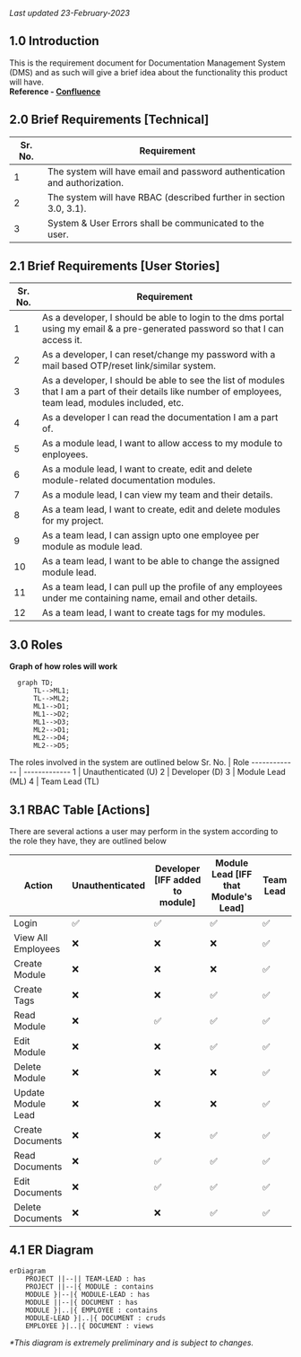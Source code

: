  _Last updated 23-February-2023_

## 1.0 Introduction

This is the requirement document for Documentation Management System (DMS) and as such will give a brief idea about the functionality this product will have.  
**Reference - [Confluence](https://www.atlassian.com/software/confluence)**

## 2.0 Brief Requirements [Technical]

| Sr. No. | Requirement                                                               |
| ------- | ------------------------------------------------------------------------- |
| 1       | The system will have email and password authentication and authorization. |
| 2       | The system will have RBAC (described further in section 3.0, 3.1).        |
| 3       | System & User Errors shall be communicated to the user.                   |

## 2.1 Brief Requirements [User Stories]

| Sr. No. | Requirement                                                                                                                                               |
| ------- | --------------------------------------------------------------------------------------------------------------------------------------------------------- |
| 1       | As a developer, I should be able to login to the dms portal using my email & a pre-generated password so that I can access it.                            |
| 2       | As a developer, I can reset/change my password with a mail based OTP/reset link/similar system.                                                           |
| 3       | As a developer, I should be able to see the list of modules that I am a part of their details like number of employees, team lead, modules included, etc. |
| 4       | As a developer I can read the documentation I am a part of.                                                                                               |
| 5       | As a module lead, I want to allow access to my module to enployees.                                                                                       |
| 6       | As a module lead, I want to create, edit and delete module-related documentation modules.                                                                 |
| 7       | As a module lead, I can view my team and their details.                                                                                                   |
| 8       | As a team lead, I want to create, edit and delete modules for my project.                                                                                 |
| 9       | As a team lead, I can assign upto one employee per module as module lead.                                                                                 |
| 10      | As a team lead, I want to be able to change the assigned module lead.                                                                                     |
| 11      | As a team lead, I can pull up the profile of any employees under me containing name, email and other details.                                             |
| 12      | As a team lead, I want to create tags for my modules.                                                                                                     |

## 3.0 Roles

**Graph of how roles will work**

```mermaid
  graph TD;
      TL-->ML1;
      TL-->ML2;
      ML1-->D1;
      ML1-->D2;
      ML1-->D3;
      ML2-->D1;
      ML2-->D4;
      ML2-->D5;
```

The roles involved in the system are outlined below
Sr. No. | Role
------------- | -------------
1 | Unauthenticated (U)
2 | Developer (D)
3 | Module Lead (ML)
4 | Team Lead (TL)

## 3.1 RBAC Table [Actions]

There are several actions a user may perform in the system according to the role they have, they are outlined below

| Action             | Unauthenticated    | Developer [IFF added to module] | Module Lead [IFF that Module's Lead] | Team Lead          |
| ------------------ | ------------------ | ------------------------------- | ------------------------------------ | ------------------ |
| Login              | :white_check_mark: | :white_check_mark:              | :white_check_mark:                   | :white_check_mark: |
| View All Employees | :x:                | :x:                             | :x:                                  | :white_check_mark: |
| Create Module      | :x:                | :x:                             | :x:                                  | :white_check_mark: |
| Create Tags        | :x:                | :x:                             | :white_check_mark:                   | :white_check_mark: |
| Read Module        | :x:                | :white_check_mark:              | :white_check_mark:                   | :white_check_mark: |
| Edit Module        | :x:                | :x:                             | :white_check_mark:                   | :white_check_mark: |
| Delete Module      | :x:                | :x:                             | :x:                                  | :white_check_mark: |
| Update Module Lead | :x:                | :x:                             | :x:                                  | :white_check_mark: |
| Create Documents   | :x:                | :x:                             | :white_check_mark:                   | :white_check_mark: |
| Read Documents     | :x:                | :white_check_mark:              | :white_check_mark:                   | :white_check_mark: |
| Edit Documents     | :x:                | :white_check_mark:              | :white_check_mark:                   | :white_check_mark: |
| Delete Documents   | :x:                | :x:                             | :white_check_mark:                   | :white_check_mark: |

## 4.1 ER Diagram

```mermaid
erDiagram
    PROJECT ||--|| TEAM-LEAD : has
    PROJECT ||--|{ MODULE : contains
    MODULE }|--|{ MODULE-LEAD : has
    MODULE ||--|{ DOCUMENT : has
    MODULE }|..|{ EMPLOYEE : contains
    MODULE-LEAD }|..|{ DOCUMENT : cruds
    EMPLOYEE }|..|{ DOCUMENT : views
```

_\*This diagram is extremely preliminary and is subject to changes._
